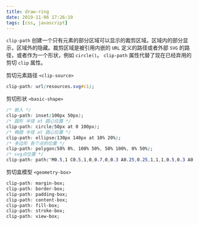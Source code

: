 ```yaml
---
title: draw-ring
date: 2019-11-06 17:26:19
tags: [css, javascript]
---
```


`clip-path` 创建一个只有元素的部分区域可以显示的裁剪区域。区域内的部分显示，区域外的隐藏。裁剪区域是被引用内嵌的 `URL` 定义的路径或者外部 `SVG` 的路径，或者作为一个形状，例如 `circle()`。 `clip-path` 属性代替了现在已经弃用的剪切 `clip` 属性。

剪切元素路径 `<clip-source>`

```css
clip-path: url(resources.svg#c1);
```

剪切形状 `<basic-shape>`

```css
/* 嵌入 */
clip-path: inset(100px 50px);
/* 圆形 半径 at 圆心位置 */
clip-path: circle(50px at 0 100px);
/* 椭圆 半径 at 圆心位置 */
clip-path: ellipse(130px 140px at 10% 20%);
/* 多边形 各个点的位置 */
clip-path: polygon(50% 0%, 100% 50%, 50% 100%, 0% 50%);
/* svg点位置 */
clip-path: path('M0.5,1 C0.5,1,0,0.7,0,0.3 A0.25,0.25,1,1,1,0.5,0.3 A0.25,0.25,1,1,1,1,0.3 C1,0.7,0.5,1,0.5,1 Z');
```

剪切盒模型 `<geometry-box>`

```css
clip-path: margin-box;
clip-path: border-box;
clip-path: padding-box;
clip-path: content-box;
clip-path: fill-box;
clip-path: stroke-box;
clip-path: view-box;
```
